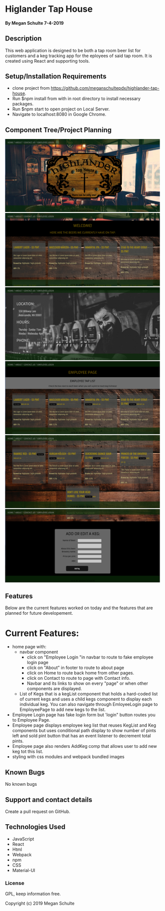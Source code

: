 # Higlander Tap House

#### By Megan Schulte 7-4-2019

## Description

This web application is designed to be both a tap room beer list for customers and a keg tracking app for the eployees of said tap room. It is created using React and supporting tools.

## Setup/Installation Requirements

- clone project from https://github.com/meganschultepdx/highlander-tap-house.
- Run \$npm install from with in root directory to install necessary packages.
- Run \$npm start to open project on Local Server.
- Navigate to localhost:8080 in Google Chrome.

## Component Tree/Project Planning

![](src/assets/img/web2.png)
![](src/assets/img/web3.png)
![](src/assets/img/web4.png)
![](src/assets/img/web5.png)
![](src/assets/img/web6.png)
![](src/assets/img/web7.png)

## Features

Below are the current features worked on today and the features that are planned for future developement.

# Current Features:

- home page with:
  - navbar component
    - click on "Employee Login "in navbar to route to fake employee login page
    - click on "About" in footer to route to about page
    - click on Home to route back home from other pages.
    - click on Contact to route to page with Contact info.
    - Navbar and its links to show on every "page" or when other components are displayed.
  - List of Kegs that is a kegList component that holds a hard-coded list of current kegs and uses a child kegs component to display each individual keg. You can also navigate through EmloyeeLogin page to EmployeePage to add new kegs to the list.
- Employee Login page has fake login form but 'login" button routes you to Employee Page.
- Employee page displays employee keg list that reuses KegList and Keg components but uses conditional path display to show number of pints left and sold pint button that has an event listener to decrement total pints.
- Employee page also renders AddKeg comp that allows user to add new keg tot this list.
- styling with css modules and webpack bundled images

## Known Bugs

No known bugs

## Support and contact details

Create a pull request on GitHub.

## Technologies Used

- JavaScript
- React
- Html
- Webpack
- npm
- CSS
- Material-UI

### License

GPL, keep information free.

Copyright (c) 2019 Megan Schulte

